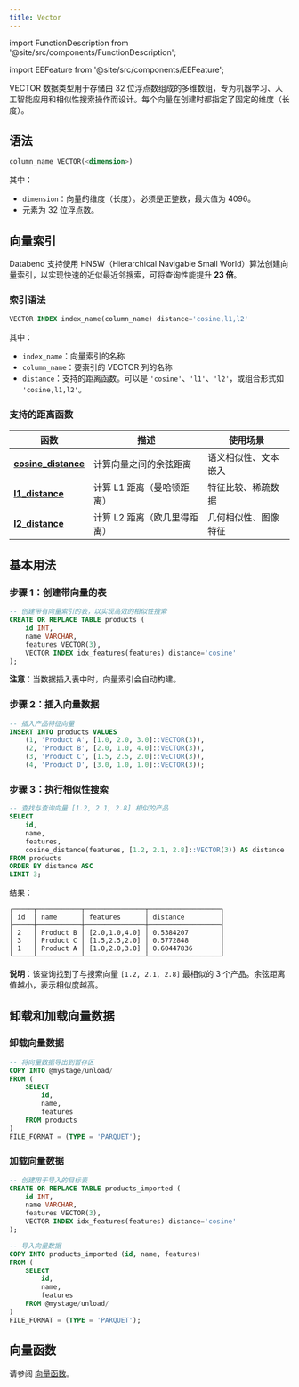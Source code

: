 ```yaml
---
title: Vector
---
```


import FunctionDescription from '@site/src/components/FunctionDescription';

<FunctionDescription description="Introduced or updated: v1.2.777"/>

import EEFeature from '@site/src/components/EEFeature';

<EEFeature featureName='VECTOR INDEX'/>


VECTOR 数据类型用于存储由 32 位浮点数组成的多维数组，专为机器学习、人工智能应用和相似性搜索操作而设计。每个向量在创建时都指定了固定的维度（长度）。

## 语法

```sql
column_name VECTOR(<dimension>)
```

其中：
- `dimension`：向量的维度（长度）。必须是正整数，最大值为 4096。
- 元素为 32 位浮点数。

## 向量索引

Databend 支持使用 HNSW（Hierarchical Navigable Small World）算法创建向量索引，以实现快速的近似最近邻搜索，可将查询性能提升 **23 倍**。

### 索引语法

```sql
VECTOR INDEX index_name(column_name) distance='cosine,l1,l2'
```

其中：
- `index_name`：向量索引的名称
- `column_name`：要索引的 VECTOR 列的名称
- `distance`：支持的距离函数。可以是 `'cosine'`、`'l1'`、`'l2'`，或组合形式如 `'cosine,l1,l2'`。

### 支持的距离函数

| 函数 | 描述 | 使用场景 |
|----------|-------------|----------|
| **[cosine_distance](/sql/sql-functions/vector-functions/vector-cosine-distance)** | 计算向量之间的余弦距离 | 语义相似性、文本嵌入 |
| **[l1_distance](/sql/sql-functions/vector-functions/vector-l1-distance)** | 计算 L1 距离（曼哈顿距离） | 特征比较、稀疏数据 |
| **[l2_distance](/sql/sql-functions/vector-functions/vector-l2-distance)** | 计算 L2 距离（欧几里得距离） | 几何相似性、图像特征 |

## 基本用法

### 步骤 1：创建带向量的表

```sql
-- 创建带有向量索引的表，以实现高效的相似性搜索
CREATE OR REPLACE TABLE products (
    id INT,
    name VARCHAR,
    features VECTOR(3),
    VECTOR INDEX idx_features(features) distance='cosine'
);
```

**注意**：当数据插入表中时，向量索引会自动构建。

### 步骤 2：插入向量数据

```sql
-- 插入产品特征向量
INSERT INTO products VALUES 
    (1, 'Product A', [1.0, 2.0, 3.0]::VECTOR(3)),
    (2, 'Product B', [2.0, 1.0, 4.0]::VECTOR(3)),
    (3, 'Product C', [1.5, 2.5, 2.0]::VECTOR(3)),
    (4, 'Product D', [3.0, 1.0, 1.0]::VECTOR(3));
```

### 步骤 3：执行相似性搜索

```sql
-- 查找与查询向量 [1.2, 2.1, 2.8] 相似的产品
SELECT 
    id,
    name,
    features,
    cosine_distance(features, [1.2, 2.1, 2.8]::VECTOR(3)) AS distance
FROM products
ORDER BY distance ASC
LIMIT 3;
```

结果：
```
┌─────┬───────────┬───────────────┬──────────────────┐
│ id  │ name      │ features      │ distance         │
├─────┼───────────┼───────────────┼──────────────────┤
│ 2   │ Product B │ [2.0,1.0,4.0] │ 0.5384207        │
│ 3   │ Product C │ [1.5,2.5,2.0] │ 0.5772848        │
│ 1   │ Product A │ [1.0,2.0,3.0] │ 0.60447836       │
└─────┴───────────┴───────────────┴──────────────────┘
```

**说明**：该查询找到了与搜索向量 `[1.2, 2.1, 2.8]` 最相似的 3 个产品。余弦距离值越小，表示相似度越高。

## 卸载和加载向量数据

### 卸载向量数据

```sql
-- 将向量数据导出到暂存区
COPY INTO @mystage/unload/
FROM (
    SELECT 
        id,
        name,
        features
    FROM products
)
FILE_FORMAT = (TYPE = 'PARQUET');
```

### 加载向量数据

```sql
-- 创建用于导入的目标表
CREATE OR REPLACE TABLE products_imported (
    id INT,
    name VARCHAR,
    features VECTOR(3),
    VECTOR INDEX idx_features(features) distance='cosine'
);

-- 导入向量数据
COPY INTO products_imported (id, name, features)
FROM (
    SELECT 
        id,
        name,
        features
    FROM @mystage/unload/
)
FILE_FORMAT = (TYPE = 'PARQUET');
```

## 向量函数

请参阅 [向量函数](/sql/sql-functions/vector-functions/)。